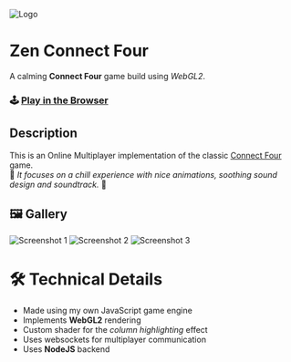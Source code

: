 ![Logo](https://user-images.githubusercontent.com/39225800/167256981-0e2cf40d-7188-405f-b275-d8b4a8d7e99e.png)

# Zen Connect Four
A calming **Connect Four** game build using *WebGL2*.

### :joystick: [Play in the Browser](https://zen-connect-four.herokuapp.com)

## Description

This is an Online Multiplayer implementation of the classic [Connect Four](https://en.wikipedia.org/wiki/Connect_Four) game.  
🌾 *It focuses on a chill experience with nice animations, soothing sound design and soundtrack.* 🌼

## :framed_picture: Gallery

![Screenshot 1](https://user-images.githubusercontent.com/39225800/167260323-27686a5d-5740-488c-aa90-ef1cd421912b.png)
![Screenshot 2](https://user-images.githubusercontent.com/39225800/167260328-f0b770fd-7574-431d-8cae-ba0adfebf2b6.png)
![Screenshot 3](https://user-images.githubusercontent.com/39225800/167260330-17967cf0-0099-478e-a394-f89fa06f9281.png)

# :hammer_and_wrench: Technical Details

- Made using my own JavaScript game engine
- Implements **WebGL2** rendering
- Custom shader for the *column highlighting* effect
- Uses websockets for multiplayer communication
- Uses **NodeJS** backend
